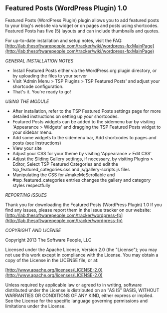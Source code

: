 Featured Posts (WordPress Plugin) 1.0
-------
Featured Posts (WordPress Plugin) plugin allows you to add featured posts to your blog's website via widget or on pages and posts using shortcodes. Featured Posts has five (5) layouts and can include thumbnails and quotes.

For up-to-date installation and setup notes, visit the FAQ:
[http://lab.thesoftwarepeople.com/tracker/wiki/wordpress-fp:MainPage](http://lab.thesoftwarepeople.com/tracker/wiki/wordpress-fp:MainPage)


*GENERAL INSTALLATION NOTES*

- Install Featured Posts either via the WordPress.org plugin directory, or by uploading the files to your server
- Visit 'Admin Menu > TSP Plugins > TSP Featured Posts' and adjust your shortcode configuration.
- That's it. You're ready to go!

*USING THE MODULE*

- After installation, refer to the TSP Featured Posts settings page for more detailed instructions on setting up your shortcodes.
- Featured Posts widgets can be added to the sidemenu bar by visiting 'Appearance > Widgets' and dragging the TSP Featured Posts widget to your sidebar menu.
- Add some widgets to the sidemenu bar, Add shortcodes to pages and posts (see Instructions)
- View your site
- Adjust your CSS for your theme by visiting 'Appearance > Edit CSS'
- Adjust the Sliding Gallery settings, if necessary, by visiting Plugins > Editor, Select TSP Featured Categories and edit the tsp_featured_categories.css and js/gallery-scripts.js files
- Manipulating the CSS for #makeMeScrollable and #tsp_featured_categories entries changes the gallery and category styles respectfully

*REPORTING ISSUES*

Thank you for downloading the Featured Posts (WordPress Plugin) 1.0
If you find any issues, please report them in the issue tracker on our website:
[http://lab.thesoftwarepeople.com/tracker/wordpress-fp](http://lab.thesoftwarepeople.com/tracker/wordpress-fp)

*COPYRIGHT AND LICENSE*

Copyright 2013 The Software People, LLC

Licensed under the Apache License, Version 2.0 (the "License");
you may not use this work except in compliance with the License.
You may obtain a copy of the License in the LICENSE file, or at:

  [http://www.apache.org/licenses/LICENSE-2.0](http://www.apache.org/licenses/LICENSE-2.0)

Unless required by applicable law or agreed to in writing, software
distributed under the License is distributed on an "AS IS" BASIS,
WITHOUT WARRANTIES OR CONDITIONS OF ANY KIND, either express or implied.
See the License for the specific language governing permissions and
limitations under the License.
